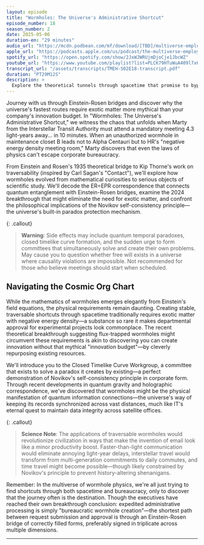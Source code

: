 ```yaml
---
layout: episode
title: "Wormholes: The Universe's Administrative Shortcut"
episode_number: 18
season_number: 2
date: 2025-05-06
duration-en: "29 minutes"
audio_url: "https://mcdn.podbean.com/mf/download/[TBD]/multiverse-employee-handbook-s02e18-wormholes.mp3"
apple_url: "https://podcasts.apple.com/us/podcast/the-multiverse-employee-handbook/id1764134739"
spotify_url: "https://open.spotify.com/show/2JxWJWRUjmDjoCje1JbcWZ"
youtube_url: "https://www.youtube.com/playlist?list=PLCK79HTuWuA409l7x6iRN_icn0xZFzamp"
transcript_url: "/assets/transcripts/TMEH-S02E18-transcript.pdf"
duration: "PT29M12S"
description: >
  Explore the theoretical tunnels through spacetime that promise to bypass the cosmic speed limit as we investigate wormholes—physics' answer to bureaucratic backdoors. We'll discover why creating shortcuts through the universe requires conditions so extreme they make HR's travel reimbursement policies look reasonable.
---
```


Journey with us through Einstein-Rosen bridges and discover why the universe's fastest routes require exotic matter more mythical than your company's innovation budget. In "Wormholes: The Universe's Administrative Shortcut," we witness the chaos that unfolds when Marty from the Interstellar Transit Authority must attend a mandatory meeting 4.3 light-years away... in 10 minutes. When an unauthorized wormhole in maintenance closet B leads not to Alpha Centauri but to HR's "negative energy density meeting room," Marty discovers that even the laws of physics can't escape corporate bureaucracy.

From Einstein and Rosen's 1935 theoretical bridge to Kip Thorne's work on traversability (inspired by Carl Sagan's "Contact"), we'll explore how wormholes evolved from mathematical curiosities to serious objects of scientific study. We'll decode the ER=EPR correspondence that connects quantum entanglement with Einstein-Rosen bridges, examine the 2024 breakthrough that might eliminate the need for exotic matter, and confront the philosophical implications of the Novikov self-consistency principle—the universe's built-in paradox protection mechanism.

{: .callout}
> **Warning**: Side effects may include quantum temporal paradoxes, closed timelike curve formation, and the sudden urge to form committees that simultaneously solve and create their own problems. May cause you to question whether free will exists in a universe where causality violations are impossible. Not recommended for those who believe meetings should start when scheduled.

## Navigating the Cosmic Org Chart
While the mathematics of wormholes emerges elegantly from Einstein's field equations, the physical requirements remain daunting. Creating stable, traversable shortcuts through spacetime traditionally requires exotic matter with negative energy density—a substance so rare it makes departmental approval for experimental projects look commonplace. The recent theoretical breakthrough suggesting flux-trapped wormholes might circumvent these requirements is akin to discovering you can create innovation without that mythical "innovation budget"—by cleverly repurposing existing resources.

We'll introduce you to the Closed Timelike Curve Workgroup, a committee that exists to solve a paradox it creates by existing—a perfect demonstration of Novikov's self-consistency principle in corporate form. Through recent developments in quantum gravity and holographic correspondence, we've discovered that wormholes might be the physical manifestation of quantum information connections—the universe's way of keeping its records synchronized across vast distances, much like IT's eternal quest to maintain data integrity across satellite offices.

{: .callout}
> **Science Note**: The applications of traversable wormholes would revolutionize civilization in ways that make the invention of email look like a minor productivity boost. Faster-than-light communication would eliminate annoying light-year delays, interstellar travel would transform from multi-generation commitments to daily commutes, and time travel might become possible—though likely constrained by Novikov's principle to prevent history-altering shenanigans.

Remember: In the multiverse of wormhole physics, we're all just trying to find shortcuts through both spacetime and bureaucracy, only to discover that the journey often is the destination. Though the executives have reached their own breakthrough conclusion: expedited administrative processing is simply "bureaucratic wormhole creation"—the shortest path between request submission and approval is through an Einstein-Rosen bridge of correctly filled forms, preferably signed in triplicate across multiple dimensions.

---
